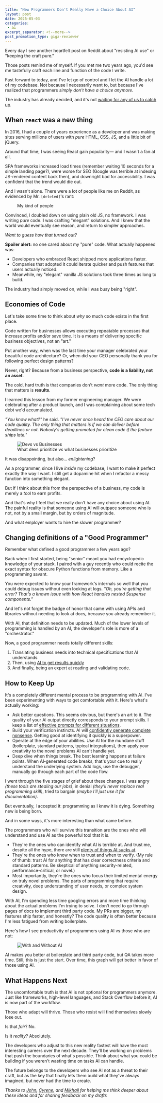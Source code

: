 ```yaml
---
title: "New Programmers Don't Really Have a Choice About AI"
layout: post
date: 2025-05-03
categories:
 - ai
excerpt_separator: <!--more-->
post_promotion_type: giga-reviewer
---
```


Every day I see another heartfelt post on Reddit about "resisting AI use" or "keeping the craft pure." 

Those posts remind me of myself. If you met me two years ago, you'd see me tastefully craft each line and function of the code I write. 

Fast forward to today, and I've let go of control and I let the AI handle a lot of my codebase. Not because I necessarily want to, but because I've realized that programmers _simply don't have a choice anymore._ 

The industry has already decided, and it's not [waiting for any of us to catch up](/blog/ai-and-learning).

<!--more-->

## When `react` was a new thing

In 2016, I had a couple of years experience as a developer and was making sites serving millions of users with _pure_ HTML, CSS, JS, and a little bit of jQuery.

Around that time, I was seeing React gain popularity&mdash; and I wasn't a fan at all.

SPA frameworks increased load times (remember waiting 10 seconds for a simple landing page?), were worse for SEO (Google was terrible at indexing JS-rendered content back then), and downright bad for accessibility. I was confident that the trend would die out.

And I wasn't alone. There were a lot of people like me on Reddit, as evidenced by Mr. `[deleted]`'s rant:

<figure>
  <img src="{{ '/assets/framework-hate.png' | relative_url }}" alt="">
  <figcaption>My kind of people</figcaption>
</figure>

Convinced, I doubled down on using plain old JS, no framework. I was writing _pure_ code. I was crafting "elegant" solutions. And I knew that the world would eventually see reason, and return to simpler approaches.

_Want to guess how that turned out?_

**Spoiler alert:** no one cared about my "pure" code. What actually happened was:

* Developers who embraced React shipped more applications faster. 
* Companies that adopted it could iterate quicker and push features that users actually noticed. 
* Meanwhile, my "elegant" vanilla JS solutions took three times as long to build.

The industry had simply moved on, while I was busy being "right".

## Economies of Code

Let's take some time to think about _why_ so much code exists in the first place.

Code written for businesses allows executing repeatable processes that increase profits and/or save time. It is a means of delivering specific business objectives, not an "art."

Put another way, when was the last time your manager celebrated your beautiful code architecture? Or, when did your CEO personally thank you for following perfect design patterns?

Never, right? Because from a business perspective, **code is a liability, not an asset**.

The cold, hard truth is that companies don't _want_ more code. The only thing that matters is **results**.

I learned this lesson from my former engineering manager. We were celebrating after a product launch, and I was complaining about some tech debt we'd accumulated.

_"You know what?"_ he said. _"I've never once heard the CEO care about our code quality. The only thing that matters is if we can deliver before deadlines or not. Nobody's getting promoted for clean code if the feature ships late."_

<figure>
  <img src="{{ '/assets/devs-vs-businesses-art-vs-deadlines.png' | relative_url }}" alt="Devs vs Businesses" style="max-width: 30em">
  <figcaption>What devs prioritize vs what businesses prioritize</figcaption>
</figure>

It was disappointing, but also... _enlightening_?

As a programmer, since I live _inside_ my codebase, I want to make it perfect exactly the way I want. I still get a dopamine hit when I refactor a messy function into something elegant.

But if I think about this from the perspective of a business, my code is merely a _tool_ to earn profits.

And that's why I feel that we really don't have any choice about using AI. The painful reality is that someone using AI will outpace someone who is not, not by a small margin, but by orders of magnitude. 

And what employer wants to hire the slower programmer?

## Changing definitions of a "Good Programmer"

Remember what defined a good programmer a few years ago?

Back when I first started, being "senior" meant you had encyclopedic knowledge of your stack. I paired with a guy recently who could recite the exact syntax for obscure Python functions from memory. Like a programming savant.

You were expected to know your framework's internals so well that you could debug issues without even looking at logs. _"Oh, you're getting that error? That's a known issue with how React handles nested Suspense components."_

And let's not forget the badge of honor that came with using APIs and libraries without needing to look at docs, because you already remember it. 

With AI, that definition needs to be updated. Much of the lower levels of programming is handled by an AI, the developer's role is more of a "orchestrator."

Now, a good programmer needs totally different skills:

1. Translating business needs into technical specifications that AI understands
1. Then, using [AI to get results quickly](/blog/building-with-ai)
1. And finally, being an expert at reading and validating code. 

## How to Keep Up

It's a completely different mental process to be programming with AI. I've been experimenting with ways to get comfortable with it. Here's what's actually working:

* Ask better questions. This seems obvious, but there's an art to it. The quality of your AI output directly corresponds to your prompt skills. I keep a list of [effective prompts for different situations](/blog/ai-prompt-engineering).
* Build your verification instincts. AI will [confidently generate complete nonsense](/blog/dangers-vibe-coding). Getting good at identifying it quickly is a superpower.
* Operate at the edge of your abilities. Use AI for the mundane stuff (boilerplate, standard patterns, typical integrations), then apply your creativity to the novel problems AI can't handle yet.
* Deep dive when things break. The best learning happens at failure points. When AI-generated code breaks, that's your cue to really understand the underlying system. Add logs, use the debugger, manually go through each part of the code flow.

I went through the five stages of grief about these changes. I was angry _(these tools are stealing our jobs)_, in denial _(they'll never replace real programming skill)_, tried to bargain _(maybe I'll just use it for documentation)_. 

But eventually, I accepted it: programming as I knew it is dying. Something new is being born.

And in some ways, it's more interesting than what came before.


The programmers who will survive this transition are the ones who will understand and use AI as the powerful tool that it is.

* They're the ones who can identify what AI is terrible at. And trust me, despite all the hype, there are still [plenty of things AI sucks at](/blog/ai-understand-senior-developer).
* They're the ones who know when to trust and when to verify. (My rule of thumb: trust AI for anything that has clear correctness criteria and standard patterns. Be skeptical of anything security-related, performance-critical, or novel.)
* Most importantly, they're the ones who focus their limited mental energy on truly novel problems. The parts of programming that require creativity, deep understanding of user needs, or complex system design.


With AI, I'm spending less time googling errors and more time thinking about the actual problems I'm trying to solve. I don't need to go through pages of docs to implement third party code. My PRs are bigger, my features ship faster, and honestly? The code quality is often better because I'm less fatigued from writing boilerplate.

Here's how I see productivity of programmers using AI vs those who are not:

<figure>
  <img src="{{ '/assets/time-with-and-without-ai.png' | relative_url }}" alt="With and Without AI">
</figure>

AI makes you better at boilerplate and third party code, but QA takes more time. Still, this is just the start. Over time, this graph will get better in favor of those using AI.

## What Happens Next

The uncomfortable truth is that AI is not optional for programmers anymore. Just like frameworks, high-level languages, and Stack Overflow before it, AI is now part of the workflow.

Those who adapt will thrive. Those who resist will find themselves slowly lose out.

Is that _fair_? No. 

Is it _reality_? Absolutely.

The developers who adjust to this new reality fastest will have the most interesting careers over the next decade. They'll be working on problems that push the boundaries of what's possible. Think about what you could be building if you weren't wasting time on tasks AI can handle. 

The future belongs to the developers who see AI not as a threat to their craft, but as the key that finally lets them build what they've always imagined, but never had the time to create. 

_Thanks to [John](https://www.linkedin.com/in/jmontroy90/), [Cyrene](https://cysabi.github.io/), and [Mikhail](https://www.linkedin.com/in/mikkqu/) for helping me think deeper about these ideas and for sharing feedback on my drafts_